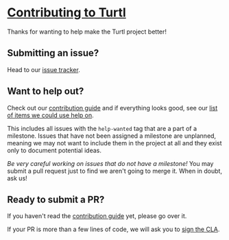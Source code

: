 # [Contributing to Turtl](https://turtlapp.com/contributing/)

Thanks for wanting to help make the Turtl project better!

## Submitting an issue?

Head to our [issue tracker](https://github.com/turtl/tracker/issues).

## Want to help out?

Check out our [contribution guide](https://turtlapp.com/contributing/) and if
everything looks good, see our [list of items we could use help on](https://github.com/turtl/tracker/issues?q=is%3Aissue+is%3Aopen+milestone%3A%2A+label%3Astatus%3Ahelp-wanted).

This includes all issues with the `help-wanted` tag that are a part of a
milestone. Issues that have not been assigned a milestone are unplanned, meaning
we may not want to include them in the project at all and they exist only to
document potential ideas.

*Be very careful working on issues that do not have a milestone!* You may submit
a pull request just to find we aren't going to merge it. When in doubt, ask us!

## Ready to submit a PR?

If you haven't read the [contribution guide](https://turtlapp.com/contributing/)
yet, please go over it.

If your PR is more than a few lines of code, we will ask you to
[sign the CLA](https://turtlapp.com/contributing/#sign-the-contributor-license-agreement).

